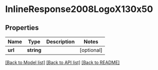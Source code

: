 # InlineResponse2008LogoX130x50

## Properties
Name | Type | Description | Notes
------------ | ------------- | ------------- | -------------
**url** | **string** |  | [optional] 

[[Back to Model list]](../../README.md#documentation-for-models) [[Back to API list]](../../README.md#documentation-for-api-endpoints) [[Back to README]](../../README.md)

